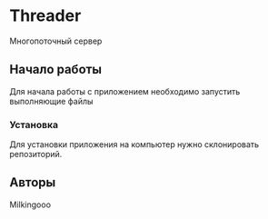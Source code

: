 # Threader
Многопоточный сервер
## Начало работы
Для начала работы с приложением необходимо запустить выполняющие файлы
### Установка
Для установки приложения на компьютер нужно склонировать репозиторий.
## Авторы
Milkingooo

